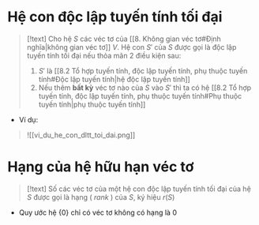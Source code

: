 
# Hệ con độc lập tuyến tính tối đại

>[!text]
>Cho hệ $S$ các véc tơ của [[8. Không gian véc tơ#Định nghĩa|không gian véc tơ]] $V$. Hệ con $S'$ của $S$ được gọi là độc lập tuyến tính tối đại nếu thỏa mãn 2 điều kiện sau:
>1. $S'$ là [[8.2 Tổ hợp tuyến tính, độc lập tuyến tính, phụ thuộc tuyến tính#Độc lập tuyến tính|hệ độc lập tuyến tính]] 
>2. Nếu thêm **bất kỳ** véc tơ nào của $S$ vào $S'$ thì ta có hệ [[8.2 Tổ hợp tuyến tính, độc lập tuyến tính, phụ thuộc tuyến tính#Phụ thuộc tuyến tính|phụ thuộc tuyến tính]]

- Ví dụ:
>![[vi_du_he_con_dltt_toi_dai.png]]

# Hạng của hệ hữu hạn véc tơ

>[!text]
>Số các véc tơ của một hệ con độc lập tuyến tính tối đại của hệ $S$ được gọi là hạng ( $rank$ ) của $S$, ký hiệu $r(S)$

- Quy ước hệ $\{0\}$ chỉ có véc tơ không có hạng là $0$ 